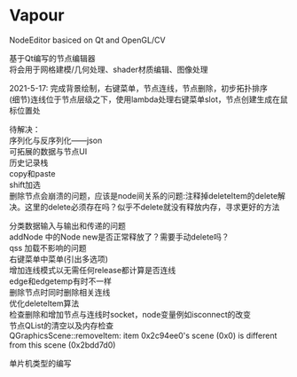 # Vapour
NodeEditor basiced on Qt and OpenGL/CV  

基于Qt编写的节点编辑器  
将会用于网格建模/几何处理、shader材质编辑、图像处理  

2021-5-17: 完成背景绘制，右键菜单，节点连线，节点删除，初步拓扑排序  
(细节)连线位于节点层级之下，使用lambda处理右键菜单slot，节点创建生成在鼠标位置处  




待解决：  
序列化与反序列化——json  
可拓展的数据与节点UI  
历史记录栈  
copy和paste  
shift加选  
删除节点会崩溃的问题，应该是node间关系的问题:注释掉deleteItem的delete解决。这里的delete必须存在吗？似乎不delete就没有释放内存，寻求更好的方法  

分类数据输入与输出和传递的问题  
addNode 中的Node new是否正常释放了？需要手动delete吗？  
qss 加载不影响的问题  
右键菜单中菜单(引出多选项)  
增加连线模式以无需任何release都计算是否连线  
edge和edgetemp有时不一样   
删除节点时同时删除相关连线  
优化deleteItem算法  
检查删除和增加节点与连线时socket，node变量例如isconnect的改变  
节点QList的清空以及内存检查  
QGraphicsScene::removeItem: item 0x2c94ee0's scene (0x0) is different from this scene (0x2bdd7d0)  

单片机类型的编写  
